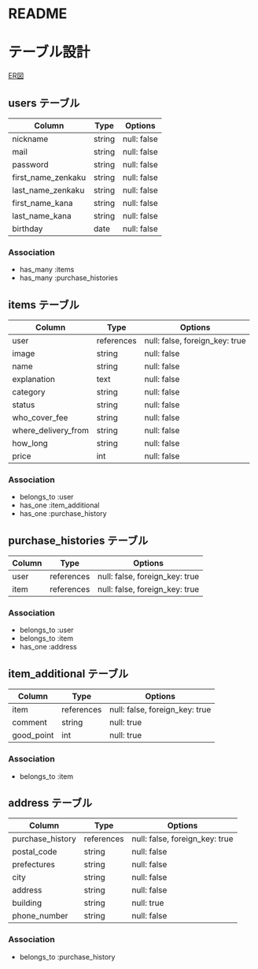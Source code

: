 # README

# テーブル設計
[ER図](https://drive.google.com/file/d/13lLvO5zMukS0yZRkVI7gEmbcjfn6I4kZ/view?usp=sharing)
## users テーブル
| Column             | Type   | Options     | 
| ------------------ | ------ | ----------- | 
| nickname           | string | null: false | 
| mail               | string | null: false | 
| password           | string | null: false | 
| first_name_zenkaku | string | null: false | 
| last_name_zenkaku  | string | null: false | 
| first_name_kana    | string | null: false | 
| last_name_kana     | string | null: false | 
| birthday           | date   | null: false | 
### Association
- has_many :items
- has_many :purchase_histories

## items テーブル
| Column              | Type       | Options                       | 
| ------------------- | ---------- | ------------------------------| 
| user                | references | null: false, foreign_key: true| 
| image               | string     | null: false                   | 
| name                | string     | null: false                   | 
| explanation         | text       | null: false                   | 
| category            | string     | null: false                   | 
| status              | string     | null: false                   | 
| who_cover_fee       | string     | null: false                   | 
| where_delivery_from | string     | null: false                   | 
| how_long            | string     | null: false                   | 
| price               | int        | null: false                   | 
### Association
- belongs_to :user
- has_one :item_additional
- has_one :purchase_history

## purchase_histories テーブル
| Column    | Type        | Options                        | 
| --------- | ----------- | ------------------------------ | 
| user      | references  | null: false, foreign_key: true | 
| item      | references  | null: false, foreign_key: true | 
### Association
- belongs_to :user
- belongs_to :item
- has_one :address

## item_additional テーブル
| Column     | Type       | Options                        | 
| ---------- | ---------- | ------------------------------ | 
| item       | references | null: false, foreign_key: true | 
| comment    | string     | null: true                     | 
| good_point | int        | null: true                     | 
### Association
- belongs_to :item

## address テーブル
| Column              | Type       | Options                       | 
| ------------------- | ---------- | ------------------------------| 
| purchase_history    | references | null: false, foreign_key: true| 
| postal_code         | string     | null: false                   | 
| prefectures         | string     | null: false                   | 
| city                | string     | null: false                   | 
| address             | string     | null: false                   | 
| building            | string     | null: true                    | 
| phone_number        | string     | null: false                   | 
### Association
- belongs_to :purchase_history